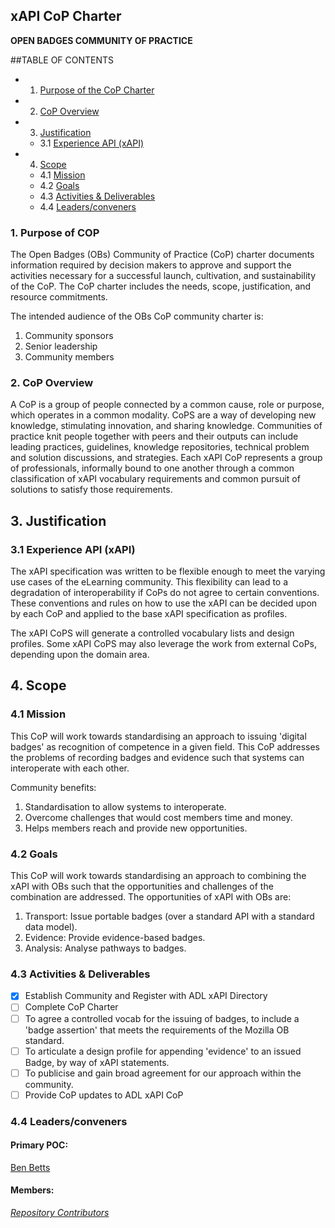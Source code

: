 ## xAPI CoP Charter

**OPEN BADGES COMMUNITY OF PRACTICE**

##TABLE OF CONTENTS
*	1. 	[Purpose of the CoP Charter](#1-purpose-of-cop)  
*	2. 	[CoP Overview](#2-cop-overview)  
*	3. 	[Justification](#3-justification)  
    *	3.1 	[Experience API (xAPI)](#31-experience-api-xapi)  
*	4. 	[Scope](#4-scope)  
    *	4.1 	[Mission](#41-mission)   
    *	4.2 	[Goals](#42-goals)  
    *	4.3 	[Activities & Deliverables](#43-activities--deliverables)  
    *	4.4 	[Leaders/conveners](#44-leadersconveners)
   

### 1. Purpose of COP

The Open Badges (OBs) Community of Practice (CoP) charter documents information required by decision makers to approve and support the activities necessary for a successful launch, cultivation, and sustainability of the CoP. The CoP charter includes the needs, scope, justification, and resource commitments.

The intended audience of the OBs CoP community charter is:

1. Community sponsors
2. Senior leadership
3. Community members

### 2. CoP Overview

A CoP is a group of people connected by a common cause, role or purpose, which operates in a common modality. CoPS are a way of developing new knowledge, stimulating innovation, and sharing knowledge. Communities of practice knit people together with peers and their outputs can include leading practices, guidelines, knowledge repositories, technical problem and solution discussions, and strategies. Each xAPI CoP represents a group of professionals, informally bound to one another through a common classification of xAPI vocabulary requirements and common pursuit of solutions to satisfy those requirements. 

## 3. Justification

### 3.1 Experience API (xAPI)

The xAPI specification was written to be flexible enough to meet the varying use cases of the eLearning community. This flexibility can lead to a degradation of interoperability if CoPs do not agree to certain conventions. These conventions and rules on how to use the xAPI can be decided upon by each CoP and applied to the base xAPI specification as profiles.

The xAPI CoPS will generate a controlled vocabulary lists and design profiles. Some xAPI CoPS may also leverage the work from external CoPs, depending upon the domain area.

## 4. Scope

### 4.1 Mission

This CoP will work towards standardising an approach to issuing 'digital badges' as recognition of competence in a given field. This CoP addresses the problems of recording badges and evidence such that systems can interoperate with each other.

Community benefits:

1. Standardisation to allow systems to interoperate.
2. Overcome challenges that would cost members time and money.
3. Helps members reach and provide new opportunities.

### 4.2 Goals

This CoP will work towards standardising an approach to combining the xAPI with OBs such that the opportunities and challenges of the combination are addressed. The opportunities of xAPI with OBs are:

1. Transport: Issue portable badges (over a standard API with a standard data model).
2. Evidence: Provide evidence-based badges.
3. Analysis: Analyse pathways to badges.

### 4.3 Activities & Deliverables

- [x] Establish Community and Register with ADL xAPI Directory
- [ ] Complete CoP Charter
- [ ] To agree a controlled vocab for the issuing of badges, to include a 'badge assertion' that meets the requirements of the Mozilla OB standard.
- [ ] To articulate a design profile for appending 'evidence' to an issued Badge, by way of xAPI statements.
- [ ] To publicise and gain broad agreement for our approach within the community.
- [ ] Provide CoP updates to ADL xAPI CoP

### 4.4 Leaders/conveners
#### Primary POC: 
[Ben Betts](mailto:ben@ht2.co.uk)

#### Members:
*[Repository Contributors](https://github.com/ht2/BadgesCoP/graphs/contributors)*
